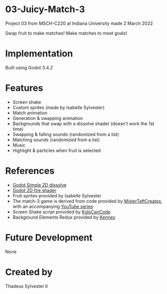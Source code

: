 # 03-Juicy-Match-3
Project 03 from MSCH-C220 at Indiana University made 2 March 2022

Swap fruit to make matches! Make matches to meet goals!

# Implementation
Built using Godot 3.4.2

# Features
 * Screen shake
 * Custom sprites (made by Isabelle Sylvester)
 * Match animation
 * Generation & swapping animation
 * Backgrounds that swap with a dissolve shader (doesn't work the 1st time)
 * Swapping & falling sounds (randomized from a list)
 * Matching sounds (randomized from a list)
 * Music
 * Highlight & particles when fruit is selected

# References
 * [Godot Simple 2D dissolve](https://godotshaders.com/shader/simple-2d-dissolve/)
 * [Godot 2D fire shader](https://godotshaders.com/shader/2d-fire/)
 * Fruit sprites provided by Isabelle Sylvester
 * The match-3 game is derived from code provided by [MisterTaftCreates](https://github.com/mistertaftcreates/Godot_match_3), with an accompanying [YouTube series](https://www.youtube.com/playlist?list=PL4vbr3u7UKWqwQlvwvgNcgDL1p_3hcNn2)
 * Screen Shake script provided by [KidsCanCode](https://kidscancode.org/godot_recipes/2d/screen_shake/)
 * Background Elements Redux provided by [Kenney](https://www.kenney.nl/assets/background-elements-redux)

# Future Development
None

# Created by
Thadeus Sylvester II

